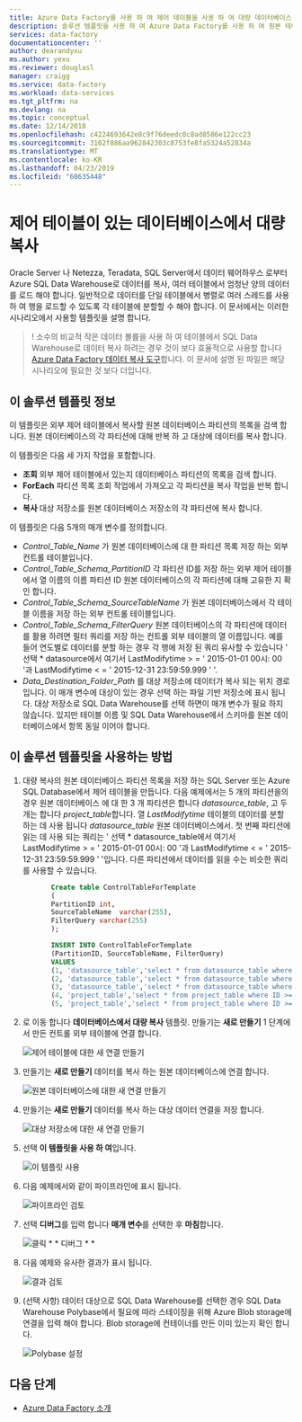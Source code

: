 ```yaml
---
title: Azure Data Factory를 사용 하 여 제어 테이블을 사용 하 여 대량 데이터베이스 복사 | Microsoft Docs
description: 솔루션 템플릿을 사용 하 여 Azure Data Factory를 사용 하 여 원본 테이블의 파티션 목록을 저장할 테이블을 외부 컨트롤을 사용 하 여 데이터베이스에서 데이터를 대량으로 복사 하는 방법에 알아봅니다.
services: data-factory
documentationcenter: ''
author: dearandyxu
ms.author: yexu
ms.reviewer: douglasl
manager: craigg
ms.service: data-factory
ms.workload: data-services
ms.tgt_pltfrm: na
ms.devlang: na
ms.topic: conceptual
ms.date: 12/14/2018
ms.openlocfilehash: c4224693642e8c9f76deedc0c8ad8586e122cc23
ms.sourcegitcommit: 3102f886aa962842303c8753fe8fa5324a52834a
ms.translationtype: MT
ms.contentlocale: ko-KR
ms.lasthandoff: 04/23/2019
ms.locfileid: "60635448"
---
```

# <a name="bulk-copy-from-a-database-with-a-control-table"></a>제어 테이블이 있는 데이터베이스에서 대량 복사

Oracle Server 나 Netezza, Teradata, SQL Server에서 데이터 웨어하우스 로부터 Azure SQL Data Warehouse로 데이터를 복사, 여러 테이블에서 엄청난 양의 데이터를 로드 해야 합니다. 일반적으로 데이터를 단일 테이블에서 병렬로 여러 스레드를 사용 하 여 행을 로드할 수 있도록 각 테이블에 분할할 수 해야 합니다. 이 문서에서는 이러한 시나리오에서 사용할 템플릿을 설명 합니다.

 >! 소수의 비교적 작은 데이터 볼륨을 사용 하 여 테이블에서 SQL Data Warehouse로 데이터 복사 하려는 경우 것이 보다 효율적으로 사용할 합니다 [Azure Data Factory 데이터 복사 도구](copy-data-tool.md)합니다. 이 문서에 설명 된 파일은 해당 시나리오에 필요한 것 보다 더입니다.

## <a name="about-this-solution-template"></a>이 솔루션 템플릿 정보

이 템플릿은 외부 제어 테이블에서 복사할 원본 데이터베이스 파티션의 목록을 검색 합니다. 원본 데이터베이스의 각 파티션에 대해 반복 하 고 대상에 데이터를 복사 합니다.

이 템플릿은 다음 세 가지 작업을 포함합니다.
- **조회** 외부 제어 테이블에서 있는지 데이터베이스 파티션의 목록을 검색 합니다.
- **ForEach** 파티션 목록 조회 작업에서 가져오고 각 파티션을 복사 작업을 반복 합니다.
- **복사** 대상 저장소를 원본 데이터베이스 저장소의 각 파티션에 복사 합니다.

이 템플릿은 다음 5개의 매개 변수를 정의합니다.
- *Control_Table_Name* 가 원본 데이터베이스에 대 한 파티션 목록 저장 하는 외부 컨트롤 테이블입니다.
- *Control_Table_Schema_PartitionID* 각 파티션 ID를 저장 하는 외부 제어 테이블에서 열 이름의 이름 파티션 ID 원본 데이터베이스의 각 파티션에 대해 고유한 지 확인 합니다.
- *Control_Table_Schema_SourceTableName* 가 원본 데이터베이스에서 각 테이블 이름을 저장 하는 외부 컨트롤 테이블입니다.
- *Control_Table_Schema_FilterQuery* 원본 데이터베이스의 각 파티션에 데이터를 활용 하려면 필터 쿼리를 저장 하는 컨트롤 외부 테이블의 열 이름입니다. 예를 들어 연도별로 데이터를 분할 하는 경우 각 행에 저장 된 쿼리 유사할 수 있습니다 ' 선택 * datasource에서 여기서 LastModifytime > = ' 2015-01-01 00시: 00 '과 LastModifytime < = ' 2015-12-31 23:59:59.999 ' '.
- *Data_Destination_Folder_Path* 를 대상 저장소에 데이터가 복사 되는 위치 경로입니다. 이 매개 변수에 대상이 있는 경우 선택 하는 파일 기반 저장소에 표시 됩니다. 대상 저장소로 SQL Data Warehouse를 선택 하면이 매개 변수가 필요 하지 않습니다. 있지만 테이블 이름 및 SQL Data Warehouse에서 스키마를 원본 데이터베이스에서 항목 동일 이어야 합니다.

## <a name="how-to-use-this-solution-template"></a>이 솔루션 템플릿을 사용하는 방법

1. 대량 복사의 원본 데이터베이스 파티션 목록을 저장 하는 SQL Server 또는 Azure SQL Database에서 제어 테이블을 만듭니다. 다음 예제에서는 5 개의 파티션을의 경우 원본 데이터베이스 에 대 한 3 개 파티션은 합니다 *datasource_table*, 고 두 개는 합니다 *project_table*합니다. 열 *LastModifytime* 테이블의 데이터를 분할 하는 데 사용 됩니다 *datasource_table* 원본 데이터베이스에서. 첫 번째 파티션에 읽는 데 사용 되는 쿼리는 ' 선택 * datasource_table에서 여기서 LastModifytime > = ' 2015-01-01 00시: 00 '과 LastModifytime < = ' 2015-12-31 23:59:59.999 ' '입니다. 다른 파티션에서 데이터를 읽을 수는 비슷한 쿼리를 사용할 수 있습니다.

     ```sql
            Create table ControlTableForTemplate
            (
            PartitionID int,
            SourceTableName  varchar(255),
            FilterQuery varchar(255)
            );

            INSERT INTO ControlTableForTemplate
            (PartitionID, SourceTableName, FilterQuery)
            VALUES
            (1, 'datasource_table','select * from datasource_table where LastModifytime >= ''2015-01-01 00:00:00'' and LastModifytime <= ''2015-12-31 23:59:59.999'''),
            (2, 'datasource_table','select * from datasource_table where LastModifytime >= ''2016-01-01 00:00:00'' and LastModifytime <= ''2016-12-31 23:59:59.999'''),
            (3, 'datasource_table','select * from datasource_table where LastModifytime >= ''2017-01-01 00:00:00'' and LastModifytime <= ''2017-12-31 23:59:59.999'''),
            (4, 'project_table','select * from project_table where ID >= 0 and ID < 1000'),
            (5, 'project_table','select * from project_table where ID >= 1000 and ID < 2000');
    ```

2. 로 이동 합니다 **데이터베이스에서 대량 복사** 템플릿. 만들기는 **새로 만들기** 1 단계에서 만든 컨트롤 외부 테이블에 연결 합니다.

    ![제어 테이블에 대한 새 연결 만들기](media/solution-template-bulk-copy-with-control-table/BulkCopyfromDB_with_ControlTable2.png)

3. 만들기는 **새로 만들기** 데이터를 복사 하는 원본 데이터베이스에 연결 합니다.

     ![원본 데이터베이스에 대한 새 연결 만들기](media/solution-template-bulk-copy-with-control-table/BulkCopyfromDB_with_ControlTable3.png)
    
4. 만들기는 **새로 만들기** 데이터를 복사 하는 대상 데이터 연결을 저장 합니다.

    ![대상 저장소에 대한 새 연결 만들기](media/solution-template-bulk-copy-with-control-table/BulkCopyfromDB_with_ControlTable4.png)

5. 선택 **이 템플릿을 사용 하 여**입니다.

    ![이 템플릿 사용](media/solution-template-bulk-copy-with-control-table/BulkCopyfromDB_with_ControlTable5.png)
    
6. 다음 예제에서와 같이 파이프라인에 표시 됩니다.

    ![파이프라인 검토](media/solution-template-bulk-copy-with-control-table/BulkCopyfromDB_with_ControlTable6.png)

7. 선택 **디버그**를 입력 합니다 **매개 변수**를 선택한 후 **마침**합니다.

    ![클릭 * * 디버그 * *](media/solution-template-bulk-copy-with-control-table/BulkCopyfromDB_with_ControlTable7.png)

8. 다음 예제와 유사한 결과가 표시 됩니다.

    ![결과 검토](media/solution-template-bulk-copy-with-control-table/BulkCopyfromDB_with_ControlTable8.png)

9. (선택 사항) 데이터 대상으로 SQL Data Warehouse를 선택한 경우 SQL Data Warehouse Polybase에서 필요에 따라 스테이징을 위해 Azure Blob storage에 연결을 입력 해야 합니다. Blob storage에 컨테이너를 만든 이미 있는지 확인 합니다.
    
    ![Polybase 설정](media/solution-template-bulk-copy-with-control-table/BulkCopyfromDB_with_ControlTable9.png)
       
## <a name="next-steps"></a>다음 단계

- [Azure Data Factory 소개](introduction.md)
